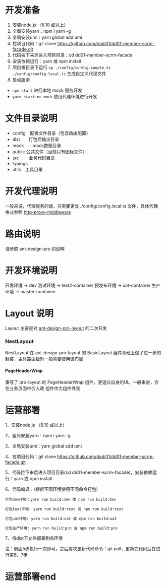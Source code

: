 # 开发准备

1. 安装node.js （8.10 或以上）
2. 全局安装yarn：npm i yarn  -g
3. 全局安装umi：yarn global add umi
4. 拉项目代码：git clone https://github.com/dadi01/dd01-member-scrm-facade.git
5. 代码拉下来后进入项目目录：cd dd01-member-scrm-facade
6. 安装依赖运行：yarn 或 npm install
7. 项目根目录下运行 `cp ./config/config.sample.ts ./config/config.local.ts` 生成自定义代理文件
8. 启动服务
  - `npm start` 进行本地 mock 服务开发
  - `yarn start:no-mock` 使用代理环境进行开发

# 文件目录说明

- config　配置文件目录（包含路由配置）
- dist　　打包后输出目录
- mock　　mock数据目录
- public 公共文件（目前只有图标文件）
- src　　 业务代码目录
- typings
- utils　工具目录

# 开发代理说明

一般来说，代理服务的话，只需要更改 ./config/config.local.ts 文件，具体代理格式参照 [http-proxy-middleware](https://github.com/chimurai/http-proxy-middleware)

# 路由说明

请参照 ant-design-pro 的说明

# 开发环境说明

开发环境 -> dev
测试环境 -> test2-container
预发布环境 -> uat-container
生产环境 -> master-container 

# Layout 说明

Layout 主要是对 [ant-design-pro-layout](https://github.com/ant-design/ant-design-pro-layout/tree/master/src) 的二次开发

### NestLayout

NestLayout 在 ant-design-pro-layout 的 BasicLayout 组件基础上做了进一步的封装，主体路由级别一般需要使用该布局

#### PageHeaderWrap

重写了 pro-layout 的 PageHeaderWrap 组件，更适应自身的UI。一般来说，会在业务页面中引入改 组件作为组件外壳


# 运营部署

1、安装node.js （8.10 或以上）

2、全局安装yarn：npm i yarn  -g

3、全局安装umi：yarn global add umi

4、拉项目代码：git clone https://github.com/dadi01/dd01-member-scrm-facade.git

5、代码拉下来后进入项目目录(cd dd01-member-scrm-facade)，安装依赖运行：yarn 或 npm install

6、代码编译：(根据不同环境使用不同命令打包)

    打包dev环境：yarn run build:dev 或 npm run build:dev

    打包test环境: yarn run build:test 或 npm run build:test

    打包uat环境: yarn run build:uat 或 npm run build:uat

    打包生产环境: yarn run build:pro 或 npm run build:pro


7、将dist下文件部署到各环境

注：前面5步执行一次即可，之后每次更新代码命令：git pull，更新完代码后在进行第6、7步

# 运营部署end

